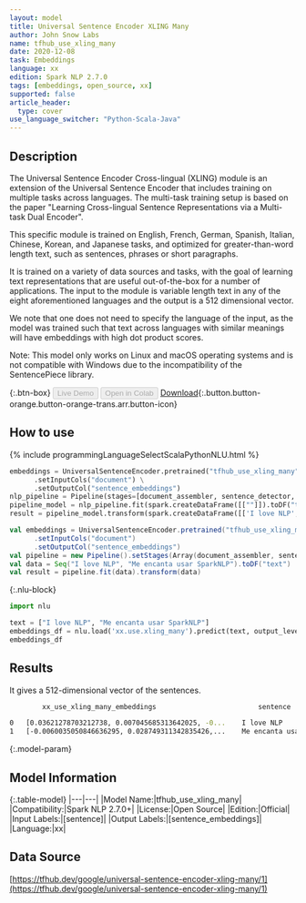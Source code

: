 ```yaml
---
layout: model
title: Universal Sentence Encoder XLING Many
author: John Snow Labs
name: tfhub_use_xling_many
date: 2020-12-08
task: Embeddings
language: xx
edition: Spark NLP 2.7.0
tags: [embeddings, open_source, xx]
supported: false
article_header:
  type: cover
use_language_switcher: "Python-Scala-Java"
---
```


## Description

The Universal Sentence Encoder Cross-lingual (XLING) module is an extension of the Universal Sentence Encoder that includes training on multiple tasks across languages. The multi-task training setup is based on the paper "Learning Cross-lingual Sentence Representations via a Multi-task Dual Encoder".

This specific module is trained on English, French, German, Spanish, Italian, Chinese, Korean, and Japanese tasks, and optimized for greater-than-word length text, such as sentences, phrases or short paragraphs.

It is trained on a variety of data sources and tasks, with the goal of learning text representations that are useful out-of-the-box for a number of applications. The input to the module is variable length text in any of the eight aforementioned languages and the output is a 512 dimensional vector.

We note that one does not need to specify the language of the input, as the model was trained such that text across languages with similar meanings will have embeddings with high dot product scores.

Note: This model only works on Linux and macOS operating systems and is not compatible with Windows due to the incompatibility of the SentencePiece library.

{:.btn-box}
<button class="button button-orange" disabled>Live Demo</button>
<button class="button button-orange" disabled>Open in Colab</button>
[Download](https://s3.amazonaws.com/auxdata.johnsnowlabs.com/public/models/tfhub_use_xling_many_xx_2.7.0_2.4_1607440840968.zip){:.button.button-orange.button-orange-trans.arr.button-icon}

## How to use

<div class="tabs-box" markdown="1">
{% include programmingLanguageSelectScalaPythonNLU.html %}

```python
embeddings = UniversalSentenceEncoder.pretrained("tfhub_use_xling_many", "xx") \
      .setInputCols("document") \
      .setOutputCol("sentence_embeddings")
nlp_pipeline = Pipeline(stages=[document_assembler, sentence_detector, embeddings])
pipeline_model = nlp_pipeline.fit(spark.createDataFrame([[""]]).toDF("text"))
result = pipeline_model.transform(spark.createDataFrame([['I love NLP', 'Me encanta usar SparkNLP']], ["text"]))
```
```scala
val embeddings = UniversalSentenceEncoder.pretrained("tfhub_use_xling_many", "xx")
      .setInputCols("document")
      .setOutputCol("sentence_embeddings")
val pipeline = new Pipeline().setStages(Array(document_assembler, sentence_detector, embeddings))
val data = Seq("I love NLP", "Me encanta usar SparkNLP").toDF("text")
val result = pipeline.fit(data).transform(data)
```

{:.nlu-block}
```python
import nlu

text = ["I love NLP", "Me encanta usar SparkNLP"]
embeddings_df = nlu.load('xx.use.xling_many').predict(text, output_level='sentence')
embeddings_df
```

</div>

## Results

It gives a 512-dimensional vector of the sentences.

```bash
        xx_use_xling_many_embeddings	                     sentence

0	[0.03621278703212738, 0.007045685313642025, -0...    I love NLP
1	[-0.0060035050846636295, 0.028749311342835426,...    Me encanta usar SparkNLP
```

{:.model-param}
## Model Information

{:.table-model}
|---|---|
|Model Name:|tfhub_use_xling_many|
|Compatibility:|Spark NLP 2.7.0+|
|License:|Open Source|
|Edition:|Official|
|Input Labels:|[sentence]|
|Output Labels:|[sentence_embeddings]|
|Language:|xx|

## Data Source

[https://tfhub.dev/google/universal-sentence-encoder-xling-many/1](https://tfhub.dev/google/universal-sentence-encoder-xling-many/1)